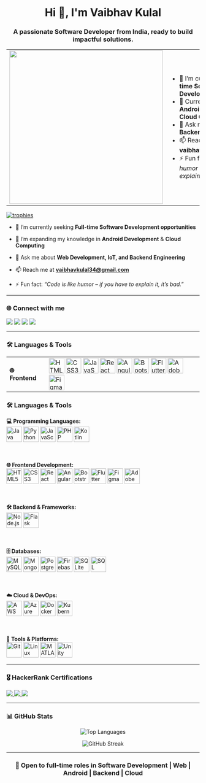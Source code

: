 <h1 align="center">Hi 👋, I'm Vaibhav Kulal</h1>
<h3 align="center">A passionate Software Developer from India, ready to build impactful solutions.</h3>

<table>
<tr>
  <td>
    <img src="https://cdn.dribbble.com/users/1162077/screenshots/3848914/programmer.gif" width="400"/>
  </td>
  <td>
    <ul>
      <li>🔭 I’m currently seeking <strong>Full-time Software Development opportunities</strong></li>
      <li>🌱 Currently learning <strong>Android Development</strong> & <strong>Cloud Computing</strong></li>
      <li>💬 Ask me about <strong>Web, IoT, Backend Engineering</strong></li>
      <li>📫 Reach me at: <strong>vaibhavkulal34@gmail.com</strong></li>
      <li>⚡ Fun fact: <em>"Code is like humor – if you have to explain it, it’s bad."</em></li>
    </ul>
  </td>
</tr>
</table>


<!-- Optional: Scrollable trophies -->
<p align="left">
  <a href="https://github.com/ryo-ma/github-profile-trophy">
    <img src="https://github-profile-trophy.vercel.app/?username=vaibhavkulal&theme=algolia&margin-w=10" alt="trophies" />
  </a>
</p>



- 🔭 I’m currently seeking **Full-time Software Development opportunities**

- 🌱 I’m expanding my knowledge in **Android Development** & **Cloud Computing**

- 💬 Ask me about **Web Development, IoT, and Backend Engineering**

- 📫 Reach me at **vaibhavkulal34@gmail.com**

- ⚡ Fun fact: *“Code is like humor – if you have to explain it, it’s bad.”*

---

<h3 align="left">🌐 Connect with me</h3>
<p align="left">
  <a href="mailto:vaibhavkulal34@gmail.com"><img src="https://img.shields.io/badge/Gmail-D14836?style=for-the-badge&logo=gmail&logoColor=white" /></a>
  <a href="https://www.linkedin.com/in/vaibhavkulal/" target="_blank"><img src="https://img.shields.io/badge/LinkedIn-0A66C2?style=for-the-badge&logo=linkedin&logoColor=white" /></a>
  <a href="https://twitter.com/" target="_blank"><img src="https://img.shields.io/badge/Twitter-1DA1F2?style=for-the-badge&logo=twitter&logoColor=white" /></a>
  <a href="https://www.hackerrank.com/vaibhavkulal34" target="_blank"><img src="https://img.shields.io/badge/HackerRank-2EC866?style=for-the-badge&logo=HackerRank&logoColor=white" /></a>
</p>

---


<h3 align="left">🛠️ Languages & Tools</h3>

<table>
  <tr>
    <td><strong>🌐 Frontend</strong></td>
    <td>
      <img src="https://cdn.jsdelivr.net/gh/devicons/devicon/icons/html5/html5-original.svg" width="40" title="HTML5"/>
      <img src="https://cdn.jsdelivr.net/gh/devicons/devicon/icons/css3/css3-original.svg" width="40" title="CSS3"/>
      <img src="https://cdn.jsdelivr.net/gh/devicons/devicon/icons/javascript/javascript-original.svg" width="40" title="JavaScript"/>
      <img src="https://cdn.jsdelivr.net/gh/devicons/devicon/icons/react/react-original.svg" width="40" title="React"/>
      <img src="https://cdn.jsdelivr.net/gh/devicons/devicon/icons/angularjs/angularjs-original.svg" width="40" title="Angular"/>
      <img src="https://cdn.jsdelivr.net/gh/devicons/devicon/icons/bootstrap/bootstrap-original.svg" width="40" title="Bootstrap"/>
      <img src="https://cdn.jsdelivr.net/gh/devicons/devicon/icons/flutter/flutter-original.svg" width="40" title="Flutter"/>
      <img src="https://cdn.worldvectorlogo.com/logos/adobe-xd.svg" width="40" title="Adobe XD"/>
      <img src="https://www.vectorlogo.zone/logos/figma/figma-icon.svg" width="40" title="Figma"/>
    </td>
  </tr>
</table>
<h3 align="left">🛠️ Languages & Tools</h3>

<p align="left">
  <strong>💻 Programming Languages:</strong><br>
  <img src="https://cdn.jsdelivr.net/gh/devicons/devicon/icons/java/java-original.svg" width="40" title="Java"/>
  <img src="https://cdn.jsdelivr.net/gh/devicons/devicon/icons/python/python-original.svg" width="40" title="Python"/>
  <img src="https://cdn.jsdelivr.net/gh/devicons/devicon/icons/javascript/javascript-original.svg" width="40" title="JavaScript"/>
  <img src="https://cdn.jsdelivr.net/gh/devicons/devicon/icons/php/php-original.svg" width="40" title="PHP"/>
  <img src="https://cdn.jsdelivr.net/gh/devicons/devicon/icons/kotlin/kotlin-original.svg" width="40" title="Kotlin"/>

  <br><br>
  <strong>🌐 Frontend Development:</strong><br>
  <img src="https://cdn.jsdelivr.net/gh/devicons/devicon/icons/html5/html5-original.svg" width="40" title="HTML5"/>
  <img src="https://cdn.jsdelivr.net/gh/devicons/devicon/icons/css3/css3-original.svg" width="40" title="CSS3"/>
  <img src="https://cdn.jsdelivr.net/gh/devicons/devicon/icons/react/react-original.svg" width="40" title="React"/>
  <img src="https://cdn.jsdelivr.net/gh/devicons/devicon/icons/angularjs/angularjs-original.svg" width="40" title="Angular"/>
  <img src="https://cdn.jsdelivr.net/gh/devicons/devicon/icons/bootstrap/bootstrap-original.svg" width="40" title="Bootstrap"/>
  <img src="https://cdn.jsdelivr.net/gh/devicons/devicon/icons/flutter/flutter-original.svg" width="40" title="Flutter"/>
  <img src="https://www.vectorlogo.zone/logos/figma/figma-icon.svg" width="40" title="Figma"/>
  <img src="https://cdn.worldvectorlogo.com/logos/adobe-xd.svg" width="40" title="Adobe XD"/>

  <br><br>
  <strong>🛠️ Backend & Frameworks:</strong><br>
  <img src="https://cdn.jsdelivr.net/gh/devicons/devicon/icons/nodejs/nodejs-original.svg" width="40" title="Node.js"/>
  <img src="https://www.vectorlogo.zone/logos/pocoo_flask/pocoo_flask-icon.svg" width="40" title="Flask"/>

  <br><br>
  <strong>🗄️ Databases:</strong><br>
  <img src="https://cdn.jsdelivr.net/gh/devicons/devicon/icons/mysql/mysql-original.svg" width="40" title="MySQL"/>
  <img src="https://cdn.jsdelivr.net/gh/devicons/devicon/icons/mongodb/mongodb-original.svg" width="40" title="MongoDB"/>
  <img src="https://cdn.jsdelivr.net/gh/devicons/devicon/icons/postgresql/postgresql-original.svg" width="40" title="PostgreSQL"/>
  <img src="https://cdn.jsdelivr.net/gh/devicons/devicon/icons/firebase/firebase-plain.svg" width="40" title="Firebase"/>
  <img src="https://www.vectorlogo.zone/logos/sqlite/sqlite-icon.svg" width="40" title="SQLite"/>
  <img src="https://www.svgrepo.com/show/303229/microsoft-sql-server-logo.svg" width="40" title="SQL Server"/>

  <br><br>
  <strong>☁️ Cloud & DevOps:</strong><br>
  <img src="https://cdn.jsdelivr.net/gh/devicons/devicon/icons/amazonwebservices/amazonwebservices-original.svg" width="40" title="AWS"/>
  <img src="https://cdn.jsdelivr.net/gh/devicons/devicon/icons/azure/azure-original.svg" width="40" title="Azure"/>
  <img src="https://cdn.jsdelivr.net/gh/devicons/devicon/icons/docker/docker-original.svg" width="40" title="Docker"/>
  <img src="https://cdn.jsdelivr.net/gh/devicons/devicon/icons/kubernetes/kubernetes-plain.svg" width="40" title="Kubernetes"/>

  <br><br>
  <strong>🧰 Tools & Platforms:</strong><br>
  <img src="https://cdn.jsdelivr.net/gh/devicons/devicon/icons/git/git-original.svg" width="40" title="Git"/>
  <img src="https://cdn.jsdelivr.net/gh/devicons/devicon/icons/linux/linux-original.svg" width="40" title="Linux"/>
  <img src="https://upload.wikimedia.org/wikipedia/commons/2/21/Matlab_Logo.png" width="40" title="MATLAB"/>
  <img src="https://www.vectorlogo.zone/logos/unity3d/unity3d-icon.svg" width="40" title="Unity"/>
</p>

---

<h3 align="left">🎖 HackerRank Certifications</h3>
<p align="left">
  <a href="https://www.hackerrank.com/certificates/YOUR_CERTIFICATE_ID_PYTHON" target="_blank">
    <img src="https://img.shields.io/badge/Python-Intermediate-3776AB?style=for-the-badge&logo=python&logoColor=white" />
  </a>
  <a href="https://www.hackerrank.com/certificates/YOUR_CERTIFICATE_ID_SQL" target="_blank">
    <img src="https://img.shields.io/badge/SQL-Basic-003B57?style=for-the-badge&logo=sqlite&logoColor=white" />
  </a>
  <a href="https://www.hackerrank.com/certificates/YOUR_CERTIFICATE_ID_JAVA" target="_blank">
    <img src="https://img.shields.io/badge/Java-Basic-007396?style=for-the-badge&logo=java&logoColor=white" />
  </a>
</p>

---

<h3 align="left">📊 GitHub Stats</h3>

<p align="center">
  <img src="https://github-readme-stats.vercel.app/api/top-langs?username=vaibhavkulal&show_icons=true&locale=en&layout=compact&theme=tokyonight" alt="Top Languages" />
</p>

<p align="center">
  <img src="https://github-readme-streak-stats.herokuapp.com/?user=vaibhavkulal&theme=tokyonight" alt="GitHub Streak" />
</p>

---

<h3 align="center">💼 Open to full-time roles in Software Development | Web | Android | Backend | Cloud</h3>
